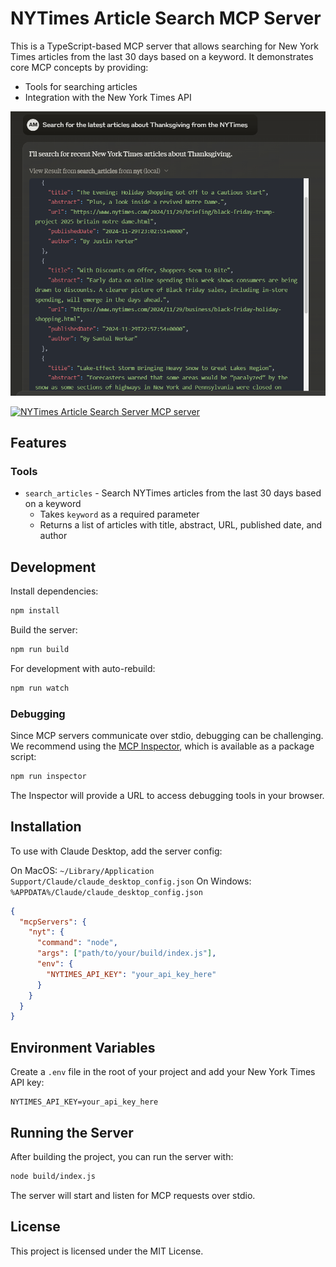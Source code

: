 # NYTimes Article Search MCP Server

This is a TypeScript-based MCP server that allows searching for New York Times articles from the last 30 days based on a keyword. It demonstrates core MCP concepts by providing:

- Tools for searching articles
- Integration with the New York Times API

![NYTimes Article Search](img/example.png)

<a href="https://glama.ai/mcp/servers/ylg4ai4vin"><img width="380" height="200" src="https://glama.ai/mcp/servers/ylg4ai4vin/badge" alt="NYTimes Article Search Server MCP server" /></a>

## Features

### Tools
- `search_articles` - Search NYTimes articles from the last 30 days based on a keyword
  - Takes `keyword` as a required parameter
  - Returns a list of articles with title, abstract, URL, published date, and author

## Development

Install dependencies:
```bash
npm install
```

Build the server:
```bash
npm run build
```

For development with auto-rebuild:
```bash
npm run watch
```

### Debugging

Since MCP servers communicate over stdio, debugging can be challenging. We recommend using the [MCP Inspector](https://github.com/modelcontextprotocol/inspector), which is available as a package script:

```bash
npm run inspector
```

The Inspector will provide a URL to access debugging tools in your browser.

## Installation

To use with Claude Desktop, add the server config:

On MacOS: `~/Library/Application Support/Claude/claude_desktop_config.json`
On Windows: `%APPDATA%/Claude/claude_desktop_config.json`

```json
{
  "mcpServers": {
    "nyt": {
      "command": "node",
      "args": ["path/to/your/build/index.js"],
      "env": {
        "NYTIMES_API_KEY": "your_api_key_here"
      }
    }
  }
}
```

## Environment Variables

Create a `.env` file in the root of your project and add your New York Times API key:

```
NYTIMES_API_KEY=your_api_key_here
```

## Running the Server

After building the project, you can run the server with:

```bash
node build/index.js
```

The server will start and listen for MCP requests over stdio.

## License

This project is licensed under the MIT License.
